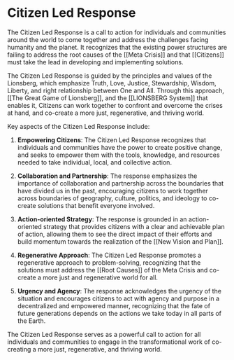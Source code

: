 # Citizen Led Response

The Citizen Led Response is a call to action for individuals and communities around the world to come together and address the challenges facing humanity and the planet. It recognizes that the existing power structures are failing to address the root causes of the [[Meta Crisis]] and that [[Citizens]] must take the lead in developing and implementing solutions.

The Citizen Led Response is guided by the principles and values of the Lionsberg, which emphasize Truth, Love, Justice, Stewardship, Wisdom, Liberty, and right relationship between One and All. Through this approach, [[The Great Game of Lionsberg]], and the [[LIONSBERG System]] that enables it, Citizens can work together to confront and overcome the crises at hand, and co-create a more just, regenerative, and thriving world.

Key aspects of the Citizen Led Response include:

1.  **Empowering Citizens**: The Citizen Led Response recognizes that individuals and communities have the power to create positive change, and seeks to empower them with the tools, knowledge, and resources needed to take individual, local, and collective action.
    
2.  **Collaboration and Partnership**: The response emphasizes the importance of collaboration and partnership across the boundaries that have divided us in the past, encouraging citizens to work together across boundaries of geography, culture, politics, and ideology to co-create solutions that benefit everyone involved.
    
3.  **Action-oriented Strategy**: The response is grounded in an action-oriented strategy that provides citizens with a clear and achievable plan of action, allowing them to see the direct impact of their efforts and build momentum towards the realization of the [[New Vision and Plan]].
    
4.  **Regenerative Approach**: The Citizen Led Response promotes a regenerative approach to problem-solving, recognizing that the solutions must address the [[Root Causes]] of the Meta Crisis and co-create a more just and regenerative world for all.
    
5.  **Urgency and Agency**: The response acknowledges the urgency of the situation and encourages citizens to act with agency and purpose in a decentralized and empowered manner, recognizing that the fate of future generations depends on the actions we take today in all parts of the Earth.
    

The Citizen Led Response serves as a powerful call to action for all individuals and communities to engage in the transformational work of co-creating a more just, regenerative, and thriving world.